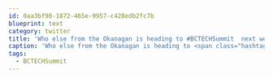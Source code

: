 ```yaml
---
id: 0aa3bf90-1872-465e-9957-c428edb2fc7b
blueprint: text
category: twitter
title: 'Who else from the Okanagan is heading to #BCTECHSummit  next week?'
caption: 'Who else from the Okanagan is heading to <span class="hashtag hashtag_local">#<a href="http://tweettemp.darylchymko.ca/?tag=bctechsummit">BCTECHSummit</a>  next week?'
tags:
  - BCTECHSummit
---
```


